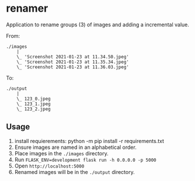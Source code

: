 # renamer

Application to rename groups (3) of images and adding a incremental value.

From:
```
./images
    |
    \_ 'Screenshot 2021-01-23 at 11.34.50.jpeg'
    \_ 'Screenshot 2021-01-23 at 11.35.34.jpeg'
    \_ 'Screenshot 2021-01-23 at 11.36.03.jpeg'
```

To:
```
./output
    |
    \_ 123_0.jpeg
    \_ 123_1.jpeg
    \_ 123_2.jpeg
```

## Usage

1. install requierements: python -m pip install -r requirements.txt
1. Ensure images are named in an alphabetical order.
1. Place images in the `./images` directory.
1. Run `FLASK_ENV=development flask run -h 0.0.0.0 -p 5000`
1. Open `http://localhost:5000`
1. Renamed images will be in the `./output` directory.
